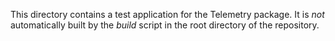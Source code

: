 This directory contains a test application for the Telemetry package. It is _not_ automatically built by the *build* script in the root directory of the repository.
